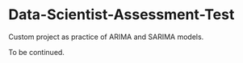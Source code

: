 # Data-Scientist-Assessment-Test

Custom project as practice of ARIMA and SARIMA models.

To be continued.
